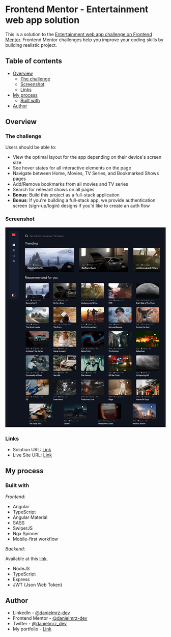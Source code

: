 # Frontend Mentor - Entertainment web app solution

This is a solution to the [Entertainment web app challenge on Frontend Mentor](https://www.frontendmentor.io/challenges/entertainment-web-app-J-UhgAW1X). Frontend Mentor challenges help you improve your coding skills by building realistic project.

## Table of contents

- [Overview](#overview)
  - [The challenge](#the-challenge)
  - [Screenshot](#screenshot)
  - [Links](#links)
- [My process](#my-process)
  - [Built with](#built-with)
- [Author](#author)

## Overview

### The challenge

Users should be able to:

- View the optimal layout for the app depending on their device's screen size
- See hover states for all interactive elements on the page
- Navigate between Home, Movies, TV Series, and Bookmarked Shows pages
- Add/Remove bookmarks from all movies and TV series
- Search for relevant shows on all pages
- **Bonus**: Build this project as a full-stack application
- **Bonus**: If you're building a full-stack app, we provide authentication screen (sign-up/login) designs if you'd like to create an auth flow

### Screenshot

![](./src/assets/screenshot.png)

### Links

- Solution URL: [Link](https://www.frontendmentor.io/solutions/entertainment-web-app-built-w-angular-expressnodejs-ryFfV7VTm1)
- Live Site URL: [Link](https://entertainment-web-app-self-three.vercel.app/)

## My process

### Built with

*Frontend*:

- Angular
- TypeScript
- Angular Material
- SASS
- SwiperJS
- Ngx Spinner
- Mobile-first workflow

*Backend*:

Available at this [link](https://gitlab.com/danielmrz.dev/entertainment-web-app-backend).

- NodeJS 
- TypeScript
- Express
- JWT (Json Web Token)


## Author

- LinkedIn - [@danielmrz-dev](https://www.linkedin.com/in/danielmrz-dev/)
- Frontend Mentor - [@danielmrz-dev](https://www.frontendmentor.io/profile/danielmrz-dev)
- Twitter - [@danielmrz_dev](https://www.twitter.com/danielmrz_dev)
- My portfolio - [Link](https://danielmrz-portfolio.vercel.app/)
